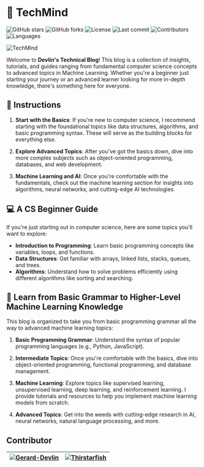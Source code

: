 # 👋 TechMind

<p align="center">
   
  ![GitHub stars](https://img.shields.io/github/stars/Gerard-Devlin/TechMind?style=for-the-badge&logo=github&labelColor=302D41&color=f4dbd6)
  ![GitHub forks](https://img.shields.io/github/forks/Gerard-Devlin/TechMind?style=for-the-badge&logo=github&labelColor=302D41&color=91d7e3)
  ![License](https://img.shields.io/github/license/Gerard-Devlin/TechMind?style=for-the-badge&logo=github&labelColor=302D41&color=8aadf4)
  ![Last commit](https://img.shields.io/github/last-commit/Gerard-Devlin/TechMind?style=for-the-badge&logo=github&labelColor=302D41&color=c6a0f6)
   ![Contributors](https://img.shields.io/github/contributors/Gerard-Devlin/TechMind?style=for-the-badge&logo=github&labelColor=302D41&color=ee99a0)
  ![Languages](https://img.shields.io/github/languages/count/Gerard-Devlin/TechMind?style=for-the-badge&logo=github&labelColor=302D41&color=91d7e3)
  
</p>


![TechMind](https://github.com/user-attachments/assets/57a93f58-2a6d-40cb-bdf0-c9e3996b4fe8)

Welcome to **Devlin's Technical Blog**! This blog is a collection of insights, tutorials, and guides ranging from fundamental computer science concepts to advanced topics in Machine Learning. Whether you're a beginner just starting your journey or an advanced learner looking for more in-depth knowledge, there's something here for everyone.

## 🧭 Instructions

1. **Start with the Basics**: If you're new to computer science, I recommend starting with the foundational topics like data structures, algorithms, and basic programming syntax. These will serve as the building blocks for everything else.
   
2. **Explore Advanced Topics**: After you've got the basics down, dive into more complex subjects such as object-oriented programming, databases, and web development.

3. **Machine Learning and AI**: Once you're comfortable with the fundamentals, check out the machine learning section for insights into algorithms, neural networks, and cutting-edge AI technologies.

## 💻 A CS Beginner Guide

If you're just starting out in computer science, here are some topics you'll want to explore:

- **Introduction to Programming**: Learn basic programming concepts like variables, loops, and functions.
- **Data Structures**: Get familiar with arrays, linked lists, stacks, queues, and trees.
- **Algorithms**: Understand how to solve problems efficiently using different algorithms like sorting and searching.

## 🧠 Learn from Basic Grammar to Higher-Level Machine Learning Knowledge

This blog is organized to take you from basic programming grammar all the way to advanced machine learning topics:

1. **Basic Programming Grammar**: Understand the syntax of popular programming languages (e.g., Python, JavaScript).
   
2. **Intermediate Topics**: Once you're comfortable with the basics, dive into object-oriented programming, functional programming, and database management.

3. **Machine Learning**: Explore topics like supervised learning, unsupervised learning, deep learning, and reinforcement learning. I provide tutorials and resources to help you implement machine learning models from scratch.

4. **Advanced Topics**: Get into the weeds with cutting-edge research in AI, neural networks, natural language processing, and more.


## Contributor

| [![Gerard-Devlin](https://github.com/Gerard-Devlin.png?size=64)](https://github.com/Gerard-Devlin) | [![Thirstarfish](https://github.com/Thirstarfish.png?size=64)](https://github.com/Thirstarfish) |
| ------------------------------------------------------------ | ------------------------------------------------------------ |


